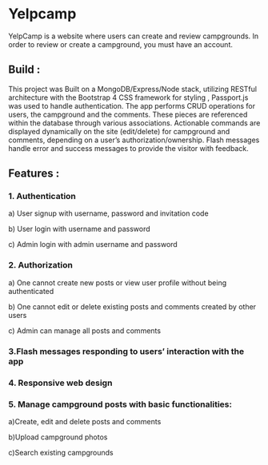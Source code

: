 # Yelpcamp

YelpCamp is a website where users can create and review campgrounds. In order to review or create a campground, you must have an account.

## Build :

This project was Built on a MongoDB/Express/Node stack, utilizing RESTful architecture with the Bootstrap 4 CSS framework for styling , Passport.js was used to handle authentication.
The app performs CRUD operations for users, the campground and the comments. These pieces are referenced within the database through various associations. Actionable commands are displayed dynamically on the site (edit/delete) for campground and comments, depending on a user’s authorization/ownership. Flash messages handle error and success messages to provide the visitor with feedback.

## Features :

### 1. Authentication

a) User signup with username, password and invitation code

b) User login with username and password

c) Admin login with admin username and password

### 2. Authorization

a) One cannot create new posts or view user profile without being authenticated

b) One cannot edit or delete existing posts and comments created by other users

c) Admin can manage all posts and comments

### 3.Flash messages responding to users’ interaction with the app

### 4. Responsive web design

### 5. Manage campground posts with basic functionalities:

a)Create, edit and delete posts and comments

b)Upload campground photos

c)Search existing campgrounds
